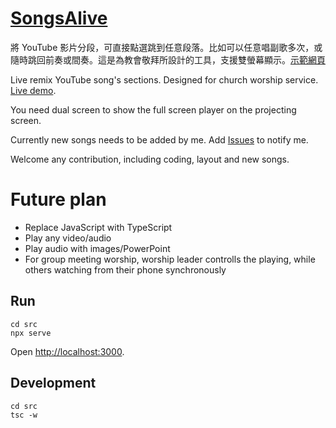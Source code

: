 # [SongsAlive](https://christorng.github.io/SongsAlive/src/)

將 YouTube 影片分段，可直接點選跳到任意段落。比如可以任意唱副歌多次，或隨時跳回前奏或間奏。這是為教會敬拜所設計的工具，支援雙螢幕顯示。[示範網頁](https://christorng.github.io/SongsAlive/src/)

Live remix YouTube song's sections. Designed for church worship service. [Live demo](https://christorng.github.io/SongsAlive/src/).

You need dual screen to show the full screen player on the projecting screen.

Currently new songs needs to be added by me. Add [Issues](https://github.com/ChrisTorng/SongsAlive/issues) to notify me.

Welcome any contribution, including coding, layout and new songs.

# Future plan

* Replace JavaScript with TypeScript
* Play any video/audio
* Play audio with images/PowerPoint
* For group meeting worship, worship leader controlls the playing, while others watching from their phone synchronously

## Run
```
cd src
npx serve
```
Open [http://localhost:3000](http://localhost:3000).

## Development
```
cd src
tsc -w
```

